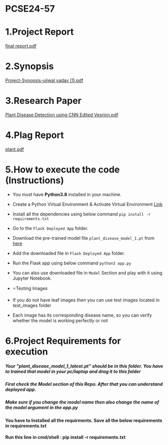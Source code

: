 # PCSE24-57

# 1.Project Report 

[final report.pdf](https://github.com/user-attachments/files/15516467/final.report.pdf)

# 2.Synopsis

[Project-Synopsis-ujjwal yadav (1).pdf](https://github.com/user-attachments/files/15516487/Project-Synopsis-ujjwal.yadav.1.pdf)


# 3.Research Paper

[Plant Disease Detection using CNN Edited Vesrion.pdf](https://github.com/user-attachments/files/15516496/Plant.Disease.Detection.using.CNN.Edited.Vesrion.pdf)

# 4.Plag Report

[plant.pdf](https://github.com/user-attachments/files/15516507/plant.pdf)

# 5.How to execute the code (Instructions)

* You must have **Python3.8** installed in your machine.
* Create a Python Virtual Environment & Activate Virtual Environment [Link](https://docs.python.org/3/tutorial/venv.html)
* Install all the dependencies using below command
    `pip install -r requirements.txt`
* Go to the `Flask Deployed App` folder.
*  Download the pre-trained model file `plant_disease_model_1.pt` from [here](https://drive.google.com/drive/folders/1ewJWAiduGuld_9oGSrTuLumg9y62qS6A?usp=share_link)
* Add the downloaded file in `Flask Deployed App` folder.
* Run the Flask app using below command `python3 app.py`
* You can also use downloaded file in `Model` Section and play with it using Jupyter Notebook.

* ⭐Testing Images

* If you do not have leaf images then you can use test images located in test_images folder
* Each image has its corresponding disease name, so you can verify whether the model is working perfectly or not



# 6.Project Requirements for execution

##### Your "plant_disease_model_1_latest.pt" should be in this folder. You have to trained that model in your pc/laptop and drag it to this folder

##### First check the Model section of this Repo. After that you can understand deployed app.

##### Make sure if you change the model name then also change the name of the model argument in the app.py

#### You have to Installed all the requirments. Save all the below requirements in requirements.txt
#### Run this line in cmd/shell :  pip install -r requirements.txt

